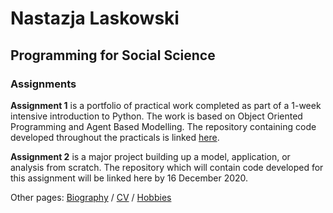 # **Nastazja Laskowski**
## Programming for Social Science
### Assignments 

**Assignment 1** is a portfolio of practical work completed as part of a 1-week intensive introduction to Python. The work is based on Object Oriented Programming and Agent Based Modelling. The repository containing code developed throughout the practicals is linked [here](https://github.com/nastazja/5995practicals/tree/master/Assignment%201).

**Assignment 2** is a major project building up a model, application, or analysis from scratch. The repository which will contain code developed for this assignment will be linked here by 16 December 2020. 

Other pages: [Biography](https://nastazja.github.io/) / [CV](https://nastazja.github.io/CV/) / [Hobbies](https://nastazja.github.io/hobbies)
